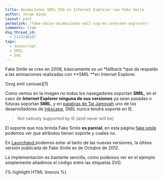 ```yaml
---
title: Animaciones SMIL SVG en Internet Explorer con Fake Smile
author: Jorge Aznar
layout: post
permalink: /fake-smile-animaciones-smil-svg-en-internet-explorer/
comments: true
dsq_thread_id:
  - 2143248167
tags:
  - Javascript
  - SMIL
  - SVG
---
```

Fake Smile se creo en 2008, básicamente es un *fallback *que da respaldo a las animaciones realizadas con **SMIL **en Internet Explorer.

<!--more-->

![svg smil caniuse][1]

Como vemos en la imagen no todos los navegadores soportan **SMIL**, en el caso de **Internet Explorer ninguna de sus versiones** ya sean pasadas o futuras soportan **SMIL**, y en <a href="http://tavmjong.free.fr/SVG/ANIMATION/" target="_blank">palabras de Taj Jamovah</a> uno de los desarrolladores de <a href="http://inkscape.org/es/" target="_blank">Inkscape</a>, SMIL nunca tendrá soporte en IE.

> Not natively supported by IE (and never will be)

El soporte que nos brinda Fake Smile **es parcial**, en esta página <a href="http://leunen.me/fakesmile/status.html" target="_blank">fake smile </a>podemos ver que atributos tienen soporte y cuales no.

En <a href="http://bazaar.launchpad.net/~smilteam/smil/MAIN/revision/52?start_revid=52" target="_blank">Launchapd </a>podemos estar al tanto de las nuevas versiones, la última versión publicada de Fake Smile es de Octubre de 2012.

La implementación es bastante sencilla, como podemos ver en el ejemplo simplemente añadimos el código entre las etiquetas SVG.

{% highlight HTML linenos %}
<svg xmlns:svg="http://www.w3.org/2000/svg" xmlns="http://www.w3.org/2000/svg" xmlns:xlink="http://www.w3.org/1999/xlink" version="1.0" width="550" height="150" viewBox="0 0 150 40" xml:space="preserve" xmlns:xml="http://www.w3.org/XML/1998/namespace" smiling="fake"><script/>

<script type="text/ecmascript" xlink:href="smil.user.js"/>


</svg>
{% endhighlight %}

Y por último, una vez implementado es primordial comprobar como van a ver las animaciones los usuarios de Internet Explorer, en algunos casos va a ser preferible no utilizar el *fallback* como en el ejemplo que os pongo a continuación

<iframe src="http://player.vimeo.com/video/81697134" width="500" height="281" frameborder="0" webkitallowfullscreen mozallowfullscreen allowfullscreen></iframe> <p><a href="http://vimeo.com/81697134">Fake Smile en IE9</a> from <a href="http://vimeo.com/jorgeatgu">Jorge Aznar</a> on <a href="https://vimeo.com">Vimeo</a>.</p>

 [1]: http://jorgeatgu.com/blog/img/2013/11/SVG-SMIL-ANIMATION.png